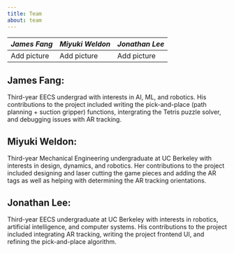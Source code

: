 ```yaml
---
title: Team
about: team
---
```


| *James Fang*  | *Miyuki Weldon* | *Jonathan Lee* |
| ------------- | ----------------| -------------- |
| Add picture   | Add picture     | Add picture    |


## James Fang: 
Third-year EECS undergrad with interests in AI, ML, and robotics. His contributions to the project included writing the pick-and-place (path planning + suction gripper) functions, intergrating the Tetris puzzle solver, and debugging issues with AR tracking.

## Miyuki Weldon: 
Third-year Mechanical Engineering undergraduate at UC Berkeley with interests in design, dynamics, and robotics. Her contributions to the project included designing and laser cutting the game pieces and adding the AR tags as well as helping with determining the AR tracking orientations.

## Jonathan Lee: 
Third-year EECS undergraduate at UC Berkeley with interests in robotics, artificial intelligence, and computer systems. His contributions to the project included integrating AR tracking, writing the project frontend UI, and refining the pick-and-place algorithm.
